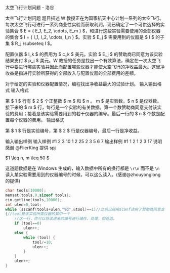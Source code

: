 



太空飞行计划问题 - 洛谷














太空飞行计划问题
题目描述
W 教授正在为国家航天中心计划一系列的太空飞行。每次太空飞行可进行一系列商业性实验而获取利润。现已确定了一个可供选择的实验集合 $ E = \{ E_1, E_2, \cdots, E_m \} $，和进行这些实验需要使用的全部仪器的集合 $ I = \{ I_1, I_2, \cdots, I_n \} $。实验 $ E_j $ 需要用到的仪器是 $ I $ 的子集 $ R_j \subseteq I $。

配置仪器 $ I_k $ 的费用为 $ c_k $ 美元。实验 $ E_j $ 的赞助商已同意为该实验结果支付 $ p_j $ 美元。W 教授的任务是找出一个有效算法，确定在一次太空飞行中要进行哪些实验并因此而配置哪些仪器才能使太空飞行的净收益最大。这里净收益是指进行实验所获得的全部收入与配置仪器的全部费用的差额。

对于给定的实验和仪器配置情况，编程找出净收益最大的试验计划。
输入输出格式
输入格式

第 $ 1 $ 行有 $ 2 $ 个正整数 $ m $ 和 $ n $。$ m $ 是实验数，$ n $ 是仪器数。接下来的 $ m $ 行，每行是一个实验的有关数据。第一个数赞助商同意支付该实验的费用；接着是该实验需要用到的若干仪器的编号。最后一行的 $ n $ 个数是配置每个仪器的费用。
输出格式

第 $ 1 $ 行是实验编号，第 $ 2 $ 行是仪器编号，最后一行是净收益。

输入输出样例
输入样例 #1
2 3
10 1 2
25 2 3
5 6 7
输出样例 #1
1 2
1 2 3
17
说明
感谢 @FlierKing 提供 spj

$1 \leq n, m \leq 50 $

这道题数据是在 Windows 生成的，输入数据中所有的换行都是 `\r\n` 而不是 `\n`  
读入某实验需要用到的仪器编号的时候，可以这么读入。(感谢@zhouyonglong的提供)
```cpp
char tools[10000];
memset(tools,0,sizeof tools);
cin.getline(tools,10000);
int ulen=0,tool;
while (sscanf(tools+ulen,"%d",&tool)==1)//之前已经用scanf读完了赞助商同意支付该实验的费用
{//tool是该实验所需仪器的其中一个      
    //这一行，你可以将读进来的编号进行储存、处理，如连边。
    if (tool==0) 
        ulen++;
    else {
        while (tool) {
            tool/=10;
            ulen++;
        }
    }
    ulen++;
}
```







